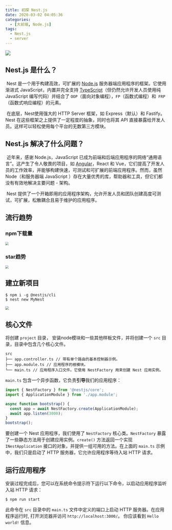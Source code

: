 ```yaml
---
title: 初探 Nest.js
date: 2020-03-02 04:05:36
categories:
  - [大前端, Node.js]
tags:
  - Nest.js
  - server
---
```


![](https://i.loli.net/2020/03/02/GwX6NzRqa85bLhT.png)

<!--more-->

## Nest.js 是什么？

​	Nest 是一个用于构建高效，可扩展的 [Node.js](http://nodejs.cn/) 服务器端应用程序的框架。它使用渐进式 JavaScript，内置并完全支持 [TypeScript](https://www.tslang.cn/)（但仍然允许开发人员使用纯 JavaScript 编写代码）并结合了 `OOP`（面向对象编程），`FP`（函数式编程）和` FRP`（函数式响应编程）的元素。

​	在底层，Nest使用强大的 HTTP Server 框架，如 Express（默认）和 Fastify。Nest 在这些框架之上提供了一定程度的抽象，同时也将其 API 直接暴露给开发人员。这样可以轻松使用每个平台的无数第三方模块。

## Nest.js 解决了什么问题？

​	近年来，感谢 Node.js，JavaScript 已成为前端和后端应用程序的网络“通用语言”。这产生了令人敬畏的项目，如 [Angular](https://angular.cn/)，React 和 Vue，它们提高了开发人员的工作效率，并能够构建快速，可测试和可扩展的前端应用程序。然而，虽然 Node（和服务器端 JavaScript ）存在大量优秀的库，帮助器和工具，但它们都没有有效地解决主要问题 - 架构。

​	Nest 提供了一个开箱即用的应用程序架构，允许开发人员和团队创建高度可测试，可扩展，松散耦合且易于维护的应用程序。

## 流行趋势

### npm下载量

<img src="https://i.loli.net/2020/03/02/yFtbpaICvz9mlEJ.png" style="zoom:60%;" />

### star趋势

<img src="https://i.loli.net/2020/03/02/eC8Nitx2Y4QcKwL.png" style="zoom:60%;" />

## 建立新项目

```shell
$ npm i -g @nestjs/cli
$ nest new MyNest
```

<img src="https://i.loli.net/2020/03/02/vyuW5OdrCiSHNPe.png" style="zoom: 67%;" />

## 核心文件

将创建 `project` 目录， 安装node模块和一些其他样板文件，并将创建一个 `src` 目录，目录中包含几个核心文件。

```
src
├── app.controller.ts // 带有单个路由的基本控制器示例。
├── app.module.ts // 应用程序的根模块。
└── main.ts // 应用程序入口文件。它使用 NestFactory 用来创建 Nest 应用实例。
```

`main.ts` 包含一个异步函数，它负责**引导**我们的应用程序：

```js
import { NestFactory } from '@nestjs/core';
import { ApplicationModule } from './app.module';

async function bootstrap() {
  const app = await NestFactory.create(ApplicationModule);
  await app.listen(3000);
}
bootstrap();
```

要创建一个 Nest 应用程序，我们使用了 `NestFactory` 核心类。`NestFactory` 暴露了一些静态方法用于创建应用实例。`create()` 方法返回一个实现 `INestApplication` 接口的对象，并提供一组可用的方法。在上面的 `main.ts` 示例中，我们只是启动了 HTTP 服务器，它允许应用程序等待入站 HTTP 请求。

## 运行应用程序

安装过程完成后，您可以在系统命令提示符下运行以下命令，以启动应用程序监听入站 HTTP 请求：

```shell
$ npm run start
```

此命令在 `src` 目录中的 `main.ts` 文件中定义的端口上启动 HTTP 服务器。在应用程序运行时, 打开浏览器并访问 `http://localhost:3000/`。 你应该看到 `Hello world!` 信息。